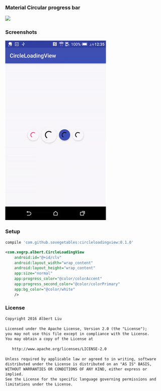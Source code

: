 ### Material Circular progress bar

[![](https://jitpack.io/v/sovegetables/circleloadingview.svg)](https://jitpack.io/#sovegetables/circleloadingview)

### Screenshots
![Image](./screenshot/circleloadingview.gif)

### Setup
```gradle
compile 'com.github.sovegetables:circleloadingview:0.1.0'
```

```xml
<com.xogrp.albert.CircleLoadingView
    android:id="@+id/clv"
    android:layout_width="wrap_content"
    android:layout_height="wrap_content"
    app:size="normal"
    app:progress_color="@color/colorAccent"
    app:progress_second_color="@color/colorPrimary"
    app:bg_color="@color/white"
    />
```

### License

```
Copyright 2016 Albert Liu

Licensed under the Apache License, Version 2.0 (the "License");
you may not use this file except in compliance with the License.
You may obtain a copy of the License at

   http://www.apache.org/licenses/LICENSE-2.0

Unless required by applicable law or agreed to in writing, software
distributed under the License is distributed on an "AS IS" BASIS,
WITHOUT WARRANTIES OR CONDITIONS OF ANY KIND, either express or implied.
See the License for the specific language governing permissions and
limitations under the License.
```

